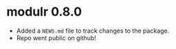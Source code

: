# modulr 0.8.0

* Added a `NEWS.md` file to track changes to the package.
* Repo went public on github!
